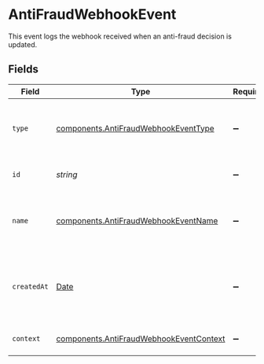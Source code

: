 # AntiFraudWebhookEvent

This event logs the webhook received when an anti-fraud decision is updated.


## Fields

| Field                                                                                              | Type                                                                                               | Required                                                                                           | Description                                                                                        | Example                                                                                            |
| -------------------------------------------------------------------------------------------------- | -------------------------------------------------------------------------------------------------- | -------------------------------------------------------------------------------------------------- | -------------------------------------------------------------------------------------------------- | -------------------------------------------------------------------------------------------------- |
| `type`                                                                                             | [components.AntiFraudWebhookEventType](../../models/components/antifraudwebhookeventtype.md)       | :heavy_minus_sign:                                                                                 | The type of this resource. Is always `transaction-event`.                                          | transaction-event                                                                                  |
| `id`                                                                                               | *string*                                                                                           | :heavy_minus_sign:                                                                                 | The unique identifier for this event.                                                              | fe26475d-ec3e-4884-9553-f7356683f7f9                                                               |
| `name`                                                                                             | [components.AntiFraudWebhookEventName](../../models/components/antifraudwebhookeventname.md)       | :heavy_minus_sign:                                                                                 | The name of this resource. Is always `anti-fraud-webhook`.                                         | anti-fraud-webhook                                                                                 |
| `createdAt`                                                                                        | [Date](https://developer.mozilla.org/en-US/docs/Web/JavaScript/Reference/Global_Objects/Date)      | :heavy_minus_sign:                                                                                 | The date and time when this transaction was created in our system.                                 | 2013-07-16T19:23:00.000+00:00                                                                      |
| `context`                                                                                          | [components.AntiFraudWebhookEventContext](../../models/components/antifraudwebhookeventcontext.md) | :heavy_minus_sign:                                                                                 | Additional context for this event.                                                                 |                                                                                                    |